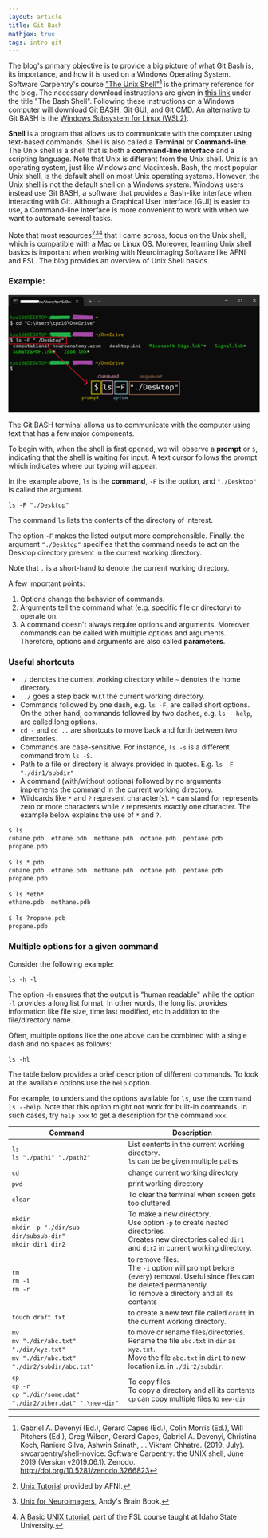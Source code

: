 ```yaml
---
layout: article
title: Git Bash
mathjax: true
tags: intro git
---
```


The blog's primary objective is to provide a big picture of what Git Bash is, its importance, and how it is used on a Windows Operating System. Software Carpentry's course ["The Unix Shell"](https://swcarpentry.github.io/shell-novice/01-intro.html)[^1] is the primary reference for the blog. The necessary download instructions are given in [this link](https://carpentries.github.io/workshop-template/install_instructions/#shell) under the title "The Bash Shell". Following these instructions on a Windows computer will download Git BASH, Git GUI, and Git CMD. An alternative to Git BASH is the [Windows Subsystem for Linux (WSL2)](https://learn.microsoft.com/en-us/windows/wsl/about).

**Shell** is a program that allows us to communicate with the computer using text-based commands. Shell is also called a **Terminal** or **Command-line**. The Unix shell is a shell that is both a **command-line interface** and a scripting language. Note  that Unix is different from the Unix shell. Unix is an operating system, just like Windows and Macintosh. Bash, the most popular Unix shell, is the default shell on most Unix operating systems. However, the Unix shell is not the default shell on a Windows system. Windows users instead use Git BASH, a software that provides a Bash-like interface when interacting with Git. 
Although a Graphical User Interface (GUI) is easier to use, a Command-line Interface is more convenient to work with when we want to automate several tasks.

Note that most resources[^2][^3][^4] that I came across, focus on the Unix shell, which is compatible with a Mac or Linux OS. Moreover, learning Unix shell basics is important when working with Neuroimaging Software like AFNI and FSL. The blog provides an overview of Unix Shell basics. 

### Example:
![terminal](/images/terminal.png)

The Git BASH terminal allows us to communicate with the computer using text that has a few major components. 

To begin with, when the shell is first opened, we will observe a **prompt** or `$`, indicating that the shell is waiting for input. A text cursor follows the prompt which indicates where our typing will appear. 

In the example above, `ls` is the **command**, `-F` is the option, and `"./Desktop"` is called the argument. 

```
ls -F "./Desktop"
```
The command `ls` lists the contents of the directory of interest. 

The option `-F` makes the listed output more comprehensible. Finally, the argument `"./Desktop"` specifies that the command needs to act on the Desktop directory present in the current working directory. 

Note that `.` is a short-hand to denote the current working directory.

A few important points:
1. Options change the behavior of commands.
2. Arguments tell the command what (e.g. specific file or directory) to operate on.
3. A command doesn't always require options and arguments. Moreover, commands can be called with multiple options and arguments. Therefore, options and arguments are also called **parameters**.

### Useful shortcuts
- `./` denotes the current working directory while `~` denotes the home directory.
- `../` goes a step back w.r.t the current working directory.
- Commands followed by one dash, e.g. `ls -F`, are called short options. On the other hand, commands followed by two dashes, e.g. `ls --help`, are called long options.
- `cd -` and `cd ..` are shortcuts to move back and forth between two directories.
- Commands are case-sensitive. For instance, `ls -s` is a different command from `ls -S`.
- Path to a file or directory is always provided in quotes. E.g. `ls -F "./dir1/subdir"`
- A command (with/without options) followed by no arguments implements the command in the current working directory.
- Wildcards like `*` and `?` represent character(s). `*` can stand for represents zero or more characters while `?` represents exactly one character. The example below explains the use of `*` and `?`. 

```
$ ls
cubane.pdb  ethane.pdb  methane.pdb  octane.pdb  pentane.pdb  propane.pdb

$ ls *.pdb
cubane.pdb  ethane.pdb  methane.pdb  octane.pdb  pentane.pdb  propane.pdb

$ ls *eth*
ethane.pdb  methane.pdb

$ ls ?ropane.pdb
propane.pdb
```

### Multiple options for a given command
Consider the following example:
```
ls -h -l
```
The option `-h` ensures that the output is "human readable" while the option `-l` provides a long list format. In other words, the long list provides information like file size, time last modified, etc in addition to the file/directory name.

Often, multiple options like the one above can be combined with a single dash and no spaces as follows:
```
ls -hl
```

The table below provides a brief description of different commands. To look at the available options use the `help` option. 

For example, to understand the options available for `ls`, use the command `ls --help`. Note that this option might not work for built-in commands. In such cases, try `help xxx` to get a description for the command `xxx`.

| Command | Description |
| --- | --- |
| `ls` <br> `ls "./path1" "./path2"`| List contents in the current working directory. <br> `ls` can be be given multiple paths|
| `cd` | change current working directory  |
| `pwd` |  print working directory  |
| `clear` | To clear the terminal when screen gets too cluttered. |
| `mkdir`<br> `mkdir -p "./dir/sub-dir/subsub-dir"` <br> `mkdir dir1 dir2`| To make a new directory. <br> Use option `-p` to create nested directories <br> Creates new directories called `dir1` and `dir2` in current working directory. |
|`rm` <br> `rm -i` <br> `rm -r`| to remove files. <br> The `-i` option will prompt before (every) removal. Useful since files can be deleted permanently. <br> To remove a directory and all its contents|
|`touch draft.txt`| to create a new text file called `draft` in the current working directory. |
|`mv`<br> `mv "./dir/abc.txt" "./dir/xyz.txt"` <br> `mv "./dir/abc.txt" "./dir2/subdir/abc.txt"` | to move or rename files/directories. <br> Rename the file `abc.txt` in `dir` as `xyz.txt`.<br> Move the file `abc.txt` in `dir1` to new location i.e. in `./dir2/subdir`.|
| `cp` <br> `cp -r` <br> `cp "./dir/some.dat" "./dir2/other.dat" ".\new-dir"`| To copy files. <br> To copy a directory and all its contents <br> `cp` can copy multiple files to `new-dir` |
  










[^1]: Gabriel A. Devenyi (Ed.), Gerard Capes (Ed.), Colin Morris (Ed.), Will Pitchers (Ed.), Greg Wilson, Gerard Capes, Gabriel A. Devenyi, Christina Koch, Raniere Silva, Ashwin Srinath, … Vikram Chhatre. (2019, July). swcarpentry/shell-novice: Software Carpentry: the UNIX shell, June 2019 (Version v2019.06.1). Zenodo. http://doi.org/10.5281/zenodo.3266823
[^2]: [Unix Tutorial](https://afni.nimh.nih.gov/pub/dist/doc/htmldoc/background_install/unix_tutorial/index.html) provided by AFNI.
[^3]: [Unix for Neuroimagers](https://andysbrainbook.readthedocs.io/en/latest/unix/Unix_Intro.html), Andy's Brain Book.
[^4]: [A Basic UNIX tutorial](https://fsl.fmrib.ox.ac.uk/fslcourse/unix_intro/), part of the FSL course taught at Idaho State University.
[^5]: [Creating and highlighting code blocks](https://docs.github.com/en/get-started/writing-on-github/working-with-advanced-formatting/creating-and-highlighting-code-blocks)


